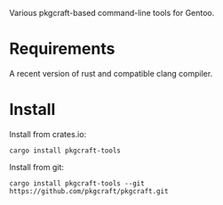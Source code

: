 Various pkgcraft-based command-line tools for Gentoo.

# Requirements

A recent version of rust and compatible clang compiler.

# Install

Install from crates.io:

    cargo install pkgcraft-tools

Install from git:

    cargo install pkgcraft-tools --git https://github.com/pkgcraft/pkgcraft.git
